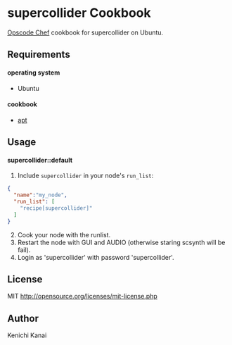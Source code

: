 supercollider Cookbook
======================
[Opscode Chef](http://www.opscode.com/chef/) cookbook for supercollider on Ubuntu.

Requirements
------------
#### operating system
- Ubuntu

#### cookbook
- [apt](http://community.opscode.com/cookbooks/apt)

Usage
-----
#### supercollider::default
1. Include `supercollider` in your node's `run_list`:
```json
{
  "name":"my_node",
  "run_list": [
    "recipe[supercollider]"
  ]
}
```

2. Cook your node with the runlist.
3. Restart the node with GUI and AUDIO (otherwise staring scsynth will be fail).
4. Login as 'supercollider' with password 'supercollider'.


License
-------
MIT
http://opensource.org/licenses/mit-license.php

Author
------
Kenichi Kanai
